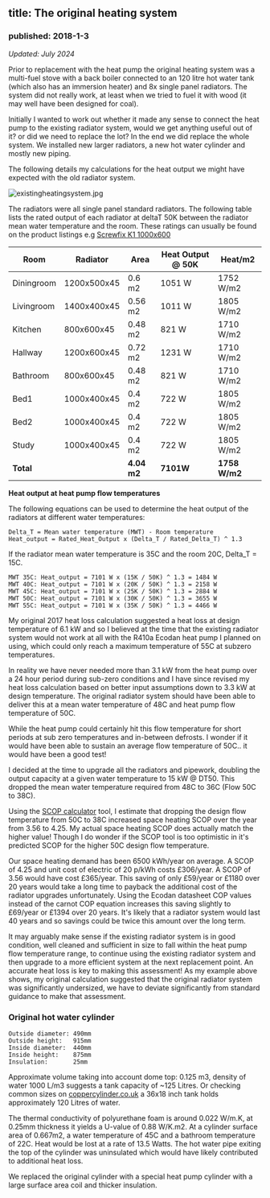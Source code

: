 ## title: The original heating system
### published: 2018-1-3

*Updated: July 2024*

Prior to replacement with the heat pump the original heating system was a multi-fuel stove with a back boiler connected to an 120 litre hot water tank (which also has an immersion heater) and 8x single panel radiators. The system did not really work, at least when we tried to fuel it with wood (it may well have been designed for coal). 

Initially I wanted to work out whether it made any sense to connect the heat pump to the existing radiator system, would we get anything useful out of it? or did we need to replace the lot? In the end we did replace the whole system. We installed new larger radiators, a new hot water cylinder and mostly new piping.

The following details my calculations for the heat output we might have expected with the old radiator system.

![existingheatingsystem.jpg](images/existingheatingsystem.jpg)

The radiators were all single panel standard radiators. The following table lists the rated output of each radiator at deltaT 50K between the radiator mean water temperature and the room. These ratings can usually be found on the product listings e.g [Screwfix K1 1000x600](https://www.screwfix.com/p/kudox-premium-type-11-single-panel-single-convector-radiator-white-600-x-1000mm/36126)


| **Room**   | **Radiator** | **Area**    | **Heat Output @ 50K** | **Heat/m2**   |
| ---------- | ------------ | ----------- | --------------------- | ------------- |
| Diningroom | 1200x500x45  | 0.6 m2      | 1051 W                | 1752 W/m2     |
| Livingroom | 1400x400x45  | 0.56 m2     | 1011 W                | 1805 W/m2     |
| Kitchen    | 800x600x45   | 0.48 m2     | 821 W                 | 1710 W/m2     |
| Hallway    | 1200x600x45  | 0.72 m2     | 1231 W                | 1710 W/m2     |
| Bathroom   | 800x600x45   | 0.48 m2     | 821 W                 | 1710 W/m2     |
| Bed1       | 1000x400x45  | 0.4 m2      | 722 W                 | 1805 W/m2     |
| Bed2       | 1000x400x45  | 0.4 m2      | 722 W                 | 1805 W/m2     |
| Study      | 1000x400x45  | 0.4 m2      | 722 W                 | 1805 W/m2     |
| **Total**  |              | **4.04 m2** | **7101W**             | **1758 W/m2** |

**Heat output at heat pump flow temperatures**

The following equations can be used to determine the heat output of the radiators at different water temperatures:

    Delta_T = Mean water temperature (MWT) - Room temperature
    Heat_output = Rated_Heat_Output x (Delta_T / Rated_Delta_T) ^ 1.3
    
If the radiator mean water temperature is 35C and the room 20C, Delta_T = 15C.

    MWT 35C: Heat_output = 7101 W x (15K / 50K) ^ 1.3 = 1484 W
    MWT 40C: Heat_output = 7101 W x (20K / 50K) ^ 1.3 = 2158 W
    MWT 45C: Heat_output = 7101 W x (25K / 50K) ^ 1.3 = 2884 W
    MWT 50C: Heat_output = 7101 W x (30K / 50K) ^ 1.3 = 3655 W
    MWT 55C: Heat_output = 7101 W x (35K / 50K) ^ 1.3 = 4466 W
    
My original 2017 heat loss calculation suggested a heat loss at design temperature of 6.1 kW and so I believed at the time that the existing radiator system would not work at all with the R410a Ecodan heat pump I planned on using, which could only reach a maximum temperature of 55C at subzero temperatures.

In reality we have never needed more than 3.1 kW from the heat pump over a 24 hour period during sub-zero conditions and I have since revised my heat loss calculation based on better input assumptions down to 3.3 kW at design temperature. The original radiator system should have been able to deliver this at a mean water temperature of 48C and heat pump flow temperature of 50C.

While the heat pump could certainly hit this flow temperature for short periods at sub zero temperatures and in-between defrosts. I wonder if it would have been able to sustain an average flow temperature of 50C.. it would have been a good test! 

I decided at the time to upgrade all the radiators and pipework, doubling the output capacity at a given water temperature to 15 kW @ DT50. This dropped the mean water temperature required from 48C to 36C (Flow 50C to 38C). 

Using the [SCOP calculator](https://openenergymonitor.org/tools/SCOP.html) tool, I estimate that dropping the design flow temperature from 50C to 38C increased space heating SCOP over the year from 3.56 to 4.25. My actual space heating SCOP does actually match the higher value! Though I do wonder if the SCOP tool is too optimistic in it's predicted SCOP for the higher 50C design flow temperature.

Our space heating demand has been 6500 kWh/year on average. A SCOP of 4.25 and unit cost of electric of 20 p/kWh costs £306/year. A SCOP of 3.56 would have cost £365/year. This saving of only £59/year or £1180 over 20 years would take a long time to payback the additional cost of the radiator upgrades unfortunately. Using the Ecodan datasheet COP values instead of the carnot COP equation increases this saving slightly to £69/year or £1394 over 20 years. It's likely that a radiator system would last 40 years and so savings could be twice this amount over the long term. 

It may arguably make sense if the existing radiator system is in good condition, well cleaned and sufficient in size to fall within the heat pump flow temperature range, to continue using the existing radiator system and then upgrade to a more efficient system at the next replacement point. An accurate heat loss is key to making this assessment! As my example above shows, my original calculation suggested that the original radiator system was significantly undersized, we have to deviate significantly from standard guidance to make that assessment.


### Original hot water cylinder

    Outside diameter: 490mm
    Outside height:   915mm
    Inside diameter:  440mm
    Inside height:    875mm
    Insulation:       25mm
    
Approximate volume taking into account dome top: 0.125 m3, density of water 1000 L/m3 suggests a tank capacity of ~125 Litres. Or checking common sizes on [coppercylinder.co.uk](https://www.coppercylinder.co.uk/900-36-x-450-18-direct-hot-water-cylinder-157-65-ex-vat) a 36x18 inch tank holds approximately 120 Litres of water.

The thermal conductivity of polyurethane foam is around 0.022 W/m.K, at 0.25mm thickness it yields a U-value of 0.88 W/K.m2. At a cylinder surface area of 0.667m2, a water temperature of 45C and a bathroom temperature of 22C. Heat would be lost at a rate of 13.5 Watts. The hot water pipe exiting the top of the cylinder was uninsulated which would have likely contributed to additional heat loss.

We replaced the original cylinder with a special heat pump cylinder with a large surface area coil and thicker insulation.

